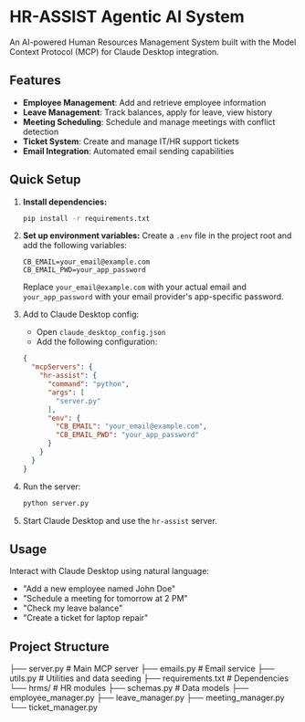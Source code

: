 # HR-ASSIST Agentic AI System

An AI-powered Human Resources Management System built with the Model Context Protocol (MCP) for Claude Desktop integration.

## Features

- **Employee Management**: Add and retrieve employee information
- **Leave Management**: Track balances, apply for leave, view history
- **Meeting Scheduling**: Schedule and manage meetings with conflict detection
- **Ticket System**: Create and manage IT/HR support tickets
- **Email Integration**: Automated email sending capabilities

## Quick Setup

1. **Install dependencies:**
   ```bash
   pip install -r requirements.txt
   ```
2. **Set up environment variables:**
   Create a `.env` file in the project root and add the following variables:
   ```
   CB_EMAIL=your_email@example.com
   CB_EMAIL_PWD=your_app_password
   ```
   Replace `your_email@example.com` with your actual email and `your_app_password` with your email provider's app-specific password.

3. Add to Claude Desktop config:
   - Open `claude_desktop_config.json`
   - Add the following configuration:
   ```json
   {
     "mcpServers": {
       "hr-assist": {
         "command": "python",
         "args": [
           "server.py"
         ],
         "env": {
           "CB_EMAIL": "your_email@example.com",
           "CB_EMAIL_PWD": "your_app_password"
         }
       }
     }
   }
   ```

4. Run the server:
   ```bash
   python server.py
   ```

5. Start Claude Desktop and use the `hr-assist` server.

## Usage
Interact with Claude Desktop using natural language:

- "Add a new employee named John Doe"
- "Schedule a meeting for tomorrow at 2 PM"
- "Check my leave balance"
- "Create a ticket for laptop repair"

## Project Structure
├── server.py          # Main MCP server
├── emails.py          # Email service
├── utils.py           # Utilities and data seeding
├── requirements.txt   # Dependencies
└── hrms/             # HR modules
    ├── schemas.py    # Data models
    ├── employee_manager.py
    ├── leave_manager.py
    ├── meeting_manager.py
    └── ticket_manager.py
    



